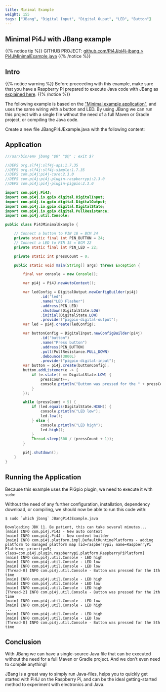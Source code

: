 ```yaml
---
title: Minimal Example
weight: 155
tags: ["JBang", "Digital Input", "Digital Ouput", "LED", "Button"]
---
```


## Minimal Pi4J with JBang example

{{% notice tip %}}
GITHUB PROJECT: [github.com/Pi4J/pi4j-jbang > Pi4JMinimalExample.java](https://github.com/Pi4J/pi4j-jbang/blob/main/Pi4JMinimalExample.java)
{{% /notice %}}

## Intro

{{% notice warning %}}
Before proceeding with this example, make sure that you have a Raspberry Pi prepared to execute Java code with JBang as [explained here](https://pi4j.com/examples/jbang/).
{{% /notice %}}

The following example is based on the ["Minimal example application"](http://localhost:49905/getting-started/minimal-example-application/), and uses the same wiring with a button and LED. By using JBang we can run this project with a single file without the need of a full Maven or Gradle project, or compiling the Java code.

Create a new file JBangPi4JExample.java with the following content:

## Application

```java
///usr/bin/env jbang "$0" "$@" ; exit $?

//DEPS org.slf4j:slf4j-api:1.7.35
//DEPS org.slf4j:slf4j-simple:1.7.35
//DEPS com.pi4j:pi4j-core:2.3.0
//DEPS com.pi4j:pi4j-plugin-raspberrypi:2.3.0
//DEPS com.pi4j:pi4j-plugin-pigpio:2.3.0

import com.pi4j.Pi4J;
import com.pi4j.io.gpio.digital.DigitalInput;
import com.pi4j.io.gpio.digital.DigitalOutput;
import com.pi4j.io.gpio.digital.DigitalState;
import com.pi4j.io.gpio.digital.PullResistance;
import com.pi4j.util.Console;

public class Pi4JMinimalExample {

    // Connect a button to PIN 18 = BCM 24
    private static final int PIN_BUTTON = 24;
    // Connect a LED to PIN 15 = BCM 22
    private static final int PIN_LED = 22; 

    private static int pressCount = 0;

    public static void main(String[] args) throws Exception {

        final var console = new Console();

        var pi4j = Pi4J.newAutoContext();

        var ledConfig = DigitalOutput.newConfigBuilder(pi4j)
                .id("led")
                .name("LED Flasher")
                .address(PIN_LED)
                .shutdown(DigitalState.LOW)
                .initial(DigitalState.LOW)
                .provider("pigpio-digital-output");
        var led = pi4j.create(ledConfig);

        var buttonConfig = DigitalInput.newConfigBuilder(pi4j)
                .id("button")
                .name("Press button")
                .address(PIN_BUTTON)
                .pull(PullResistance.PULL_DOWN)
                .debounce(3000L)
                .provider("pigpio-digital-input");
        var button = pi4j.create(buttonConfig);
        button.addListener(e -> {
            if (e.state() == DigitalState.LOW) {
                pressCount++;
                console.println("Button was pressed for the " + pressCount + "th time");
            }
        });

        while (pressCount < 5) {
            if (led.equals(DigitalState.HIGH)) {
                console.println("LED low");
                led.low();
            } else {
                console.println("LED high");
                led.high();
            }
            Thread.sleep(500 / (pressCount + 1));
        }

        pi4j.shutdown();
    }
}
```

## Running the Application

Because this example uses the PiGpio plugin, we need to execute it with `sudo`:

Without the need of any further configuration, installation, dependency download, or compiling, we should now be able to run this code with:

```shell
$ sudo `which jbang` JBangPi4JExample.java

Downloading JDK 11. Be patient, this can take several minutes...
[main] INFO com.pi4j.Pi4J - New auto context
[main] INFO com.pi4j.Pi4J - New context builder
[main] INFO com.pi4j.platform.impl.DefaultRuntimePlatforms - adding platform to managed platform map [id=raspberrypi; name=RaspberryPi Platform; priority=5; class=com.pi4j.plugin.raspberrypi.platform.RaspberryPiPlatform]
[main] INFO com.pi4j.util.Console - LED high
[main] INFO com.pi4j.util.Console - LED low
[main] INFO com.pi4j.util.Console - LED low
[Thread-0] INFO com.pi4j.util.Console - Button was pressed for the 1th time
[main] INFO com.pi4j.util.Console - LED high
[main] INFO com.pi4j.util.Console - LED low
[main] INFO com.pi4j.util.Console - LED high
[Thread-2] INFO com.pi4j.util.Console - Button was pressed for the 2th time
[main] INFO com.pi4j.util.Console - LED low
[main] INFO com.pi4j.util.Console - LED high
...
[main] INFO com.pi4j.util.Console - LED high
[main] INFO com.pi4j.util.Console - LED low
[Thread-8] INFO com.pi4j.util.Console - Button was pressed for the 5th time
```

## Conclusion

With JBang we can have a single-source Java file that can be executed without the need for a full Maven or Gradle project. And we don't even need to compile anything!

JBang is a great way to simply run Java-files, helps you to quickly get started with Pi4J on the Raspberry Pi, and can be the ideal getting-started method to experiment with electronics and Java.

